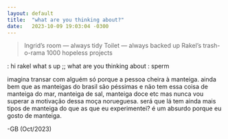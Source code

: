 ```yaml
---
layout: default
title:  "what are you thinking about?"
date:   2023-10-09 19:03:04 -0300
---
```


> Ingrid’s room — always tidy
> Toilet — always backed up 
> Rakel’s trash-o-rama 1000 hopeless projects 

: hi rakel what s up ;; what are you thinking about
: sperm 

imagina transar com alguém só porque a pessoa cheira à manteiga. ainda bem que as manteigas do brasil são péssimas e não tem essa coisa de manteiga do mar, manteiga de sal, manteiga doce etc mas nunca vou superar a motivação dessa moça norueguesa. será que lá tem ainda mais tipos de manteiga do que as que eu experimentei? é um absurdo porque eu gosto de manteiga.

-GB (Oct/2023)
